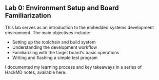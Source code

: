 ## Lab 0: Environment Setup and Board Familiarization

This lab serves as an introduction to the embedded systems development environment. The main objectives include:

- Setting up the toolchain and build system
- Understanding the development workflow
- Familiarizing with the target board's basic operations
- Writing and flashing a simple test program

I documented my learning process and key takeaways in a series of HackMD notes, available here.
